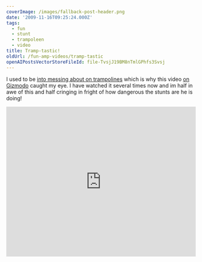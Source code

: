 ```yaml
---
coverImage: /images/fallback-post-header.png
date: '2009-11-16T09:25:24.000Z'
tags:
  - fun
  - stunt
  - trampoleen
  - video
title: Tramp-tastic!
oldUrl: /fun-amp-videos/tramp-tastic
openAIPostsVectorStoreFileId: file-TvsjJ19BM8nTmlGPhfs3Svsj
---
```


I used to be [into messing about on trampolines](https://picasaweb.google.com/mike.cann/RandomMe#5046188492515494834) which is why this video [on Gizmodo](https://uk.gizmodo.com/) caught my eye. I have watched it several times now and im half in awe of this and half cringing in fright of how dangerous the stunts are he is doing!

<!-- more -->

<iframe width="100%" height="400" src="https://www.youtube.com/embed/_4s2H9cH7Sw" frameborder="0" allow="accelerometer; autoplay; clipboard-write; encrypted-media; gyroscope; picture-in-picture" allowfullscreen></iframe>
